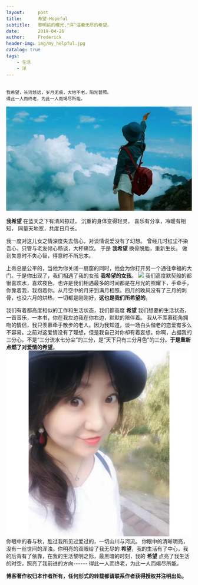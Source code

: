 ```yaml
---
layout:     post
title:      希望-Hopeful
subtitle:   黎明前的曙光,"洋"溢着无尽的希望。
date:       2019-04-26
author:     Frederick
header-img: img/my_helpful.jpg
catalog: true
tags:
    - 生活
    - 洋
---
```


```

我希望，长河悠远，岁月无痕，大地不老，阳光普照。
得此一人而终老，为此一人而竭尽所能。
```
![](https://raw.githubusercontent.com/jimshou/jimshou.github.io/master/img/hope1.jpg)

**我希望**
在蓝天之下有清风掠过，
沉重的身体变得轻灵，
喜乐有分享，冷暖有相知，
同量天地宽，共度日月长。

我一度对这儿女之情深度失去信心，对谈情说爱没有了幻想。
曾经几时红尘不染吾心，只管与老友倾心畅谈，大杯痛饮。
于是 **我希望**
换骨脱胎，重新生长。
做到失意时不失心智，得意时不所忘本。

上帝总是公平的，当他为你关闭一扇窗的同时，他会为你打开另一个通往幸福的大门。于是你出现了，我们相遇了我的女孩 **我希望的女孩**。
![](https://github.com/jimshou/jimshou.github.io/blob/master/img/hope2.jpg?raw=true)
我们高度默契般的都很喜欢水，喜欢夜色，也许是我们相遇最多的时间都是在月光的照耀下，手牵手，你靠着我，我抱着你。从月空中的月牙到满月相照。四月的晚风没有了三月的刺骨，也没六月的烘热，一切都是刚刚好，**这也是我们所希望的**。

我们有着都高度相似的工作和生活状态，我们都高度 **希望** 我们想要的生活状态，一首音乐，一本书，你在我左边我在你右边，默默的陪伴着。
我从不羡慕街角拥吻的情侣，我只羡慕牵手散步的老人。因为我知道，谈一场白头偕老的恋爱有多么不容易。之前对这爱情没有了理想，但是我自己对你却有着妄想。你啊，占据我的三分心，不是“三分流水七分尘”的三分，是“天下只有三分月色”的三分。**于是重新点燃了对爱情的希望**。
![](https://github.com/jimshou/jimshou.github.io/blob/master/img/hope4.jpg?raw=true)
你眼中的春与秋，胜过我所见过爱过的，一切山川与河流。
你眼中的清晰明亮，没有一丝世间的浑浊。你明亮的双眼给了我无尽的 **希望**，我的生活有了中心，我的后背有了依靠，在我的生活黎明之际，最黑暗的时刻，我的 **希望** 点亮了我生活的时空，照亮了我前进的方向------ 得此一人而终老，为此一人而竭尽所能。

**博客著作权归本作者所有，任何形式的转载都请联系作者获得授权并注明出处。**